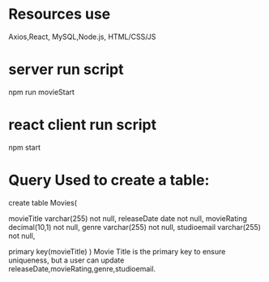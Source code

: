 # Resources use 
Axios,React, MySQL,Node.js, HTML/CSS/JS


# server run script 
npm run movieStart

# react client run script
npm start 

# Query Used to create a table: 
create table Movies(

movieTitle varchar(255) not null,
releaseDate date not null,
movieRating decimal(10,1) not null,
genre varchar(255) not null,
studioemail varchar(255) not null,

primary key(movieTitle)
)
Movie Title is the primary key to ensure uniqueness, but a user can update releaseDate,movieRating,genre,studioemail.
